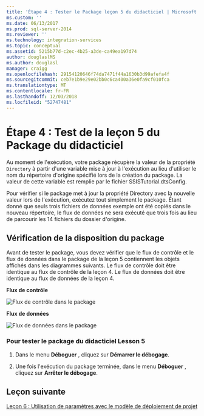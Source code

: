 ```yaml
---
title: 'Étape 4 : Tester le Package leçon 5 du didacticiel | Microsoft Docs'
ms.custom: ''
ms.date: 06/13/2017
ms.prod: sql-server-2014
ms.reviewer: ''
ms.technology: integration-services
ms.topic: conceptual
ms.assetid: 5215b77d-c2ec-4b25-a3de-ca49ea197d74
author: douglaslMS
ms.author: douglasl
manager: craigg
ms.openlocfilehash: 29154120646f74da7471f44a1630b3d99afefa4f
ms.sourcegitcommit: ceb7e1b9e29e02bb0c6ca400a36e0fa9cf010fca
ms.translationtype: MT
ms.contentlocale: fr-FR
ms.lasthandoff: 12/03/2018
ms.locfileid: "52747481"
---
```

# <a name="step-4-testing-the-lesson-5-tutorial-package"></a>Étape 4 : Test de la leçon 5 du Package du didacticiel
  Au moment de l'exécution, votre package récupère la valeur de la propriété `Directory` à partir d'une variable mise à jour à l'exécution au lieu d'utiliser le nom du répertoire d'origine spécifié lors de la création du package. La valeur de cette variable est remplie par le fichier SSISTutorial.dtsConfig.  
  
 Pour vérifier si le package met à jour la propriété Directory avec la nouvelle valeur lors de l'exécution, exécutez tout simplement le package. Étant donné que seuls trois fichiers de données exemple ont été copiés dans le nouveau répertoire, le flux de données ne sera exécuté que trois fois au lieu de parcourir les 14 fichiers du dossier d'origine.  
  
## <a name="checking-the-package-layout"></a>Vérification de la disposition du package  
 Avant de tester le package, vous devez vérifier que le flux de contrôle et le flux de données dans le package de la leçon 5 contiennent les objets affichés dans les diagrammes suivants. Le flux de contrôle doit être identique au flux de contrôle de la leçon 4. Le flux de données doit être identique au flux de données de la leçon 4.  
  
 **Flux de contrôle**  
  
 ![Flux de contrôle dans le package](../../2014/tutorials/media/task4lesson2control.gif "Flux de contrôle dans le package")  
  
 **Flux de données**  
  
 ![Flux de données dans le package](../../2014/tutorials/media/task9lesson1data.gif "Flux de données dans le package")  
  
### <a name="to-test-the-lesson-5-tutorial-package"></a>Pour tester le package du didacticiel Lesson 5  
  
1.  Dans le menu **Déboguer** , cliquez sur **Démarrer le débogage**.  
  
2.  Une fois l'exécution du package terminée, dans le menu **Déboguer** , cliquez sur **Arrêter le débogage**.  
  
## <a name="next-lesson"></a>Leçon suivante  
 [Leçon 6 : Utilisation de paramètres avec le modèle de déploiement de projet](../integration-services/lesson-6-using-parameters-with-the-project-deployment-model-in-ssis.md)  
  
  
